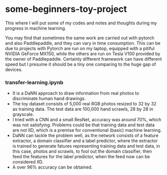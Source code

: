 # some-beginners-toy-project

This where I will put some of my codes and notes and thoughts during my progress in machine learning.

You may find that sometimes the same work are carried out with pytorch and also Paddlepaddle, and they can vary in time consumption. This can be due to projects with Pytorch are run on my laptop, equipped with a pitiful NVIDIA GeForce MX150, while the others are run on Tesla V100 provided by the owner of Paddlepaddle. Certainly different framework can have different speed but I presume it should be a tiny one comparing to the huge gap of devices.

### transfer-learning.ipynb

- It is a DaNN approach to draw information from real photos to discriminate human hand drawings.
- The toy dataset consists of 5,000 real RGB photos resized to 32 by 32 as training data. The test data are 100,000 hand scrawls, 28 by 28 in grayscale.
- I tried with a CNN and a small ResNet, accuracy was around 70%, which was not satisfying. Problems could be that training data and test data are not IID, which is a premise for conventional (basic) machine learning.
- DaNN can tackle the problem well, as the network consists of a feature extractor, a domain classifier and a label predictor, where the extractor is trained to generate fatures representing training data and test data, in this case, photos and scrawls, to fool out the domain classifier, then feed the features for the label predictor, when the feed now can be considered IID.
- A over 96% accuracy can be obtained.

